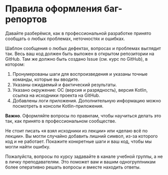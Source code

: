 # Правила оформления баг-репортов

Давайте разберёмся, как в профессиональной разработке принято сообщать о любых проблемах, неточностях и ошибках.

Шаблон сообщения о любых дефектах, вопросах и проблемах выглядит так. Весь ваш код должен быть выложен в открытом репозитории на GitHub. Там же должно быть создано Issue (см. курс по GitHub), в котором:
1. Пронумерованы шаги для воспроизведения и указаны точные команды, которые вы вводите.
1. Указаны ожидаемый и фактический результаты.
1. Указано окружение: ОС (версия и разрядность), версия Kotlin, ссылка на исходники проекта на GitHub.
1. Добавлены логи приложения. Дополнительную информацию можно посмотреть в консоли Kotlin-приложения.

**Важно**. Оформляйте вопросы по правилам, чтобы научиться делать это так, как принято в профессиональном сообществе.

Не стоит писать «я взял исходники из лекции» или «делаю всё по лекции». Вы могли случайно добавить лишний символ, из-за которого код и не работает. Покажите конкретные шаги и ваш код, чтобы мы могли найти ошибку.

Пожалуйста, вопросы по курсу задавайте в канале учебной группы, а не в личку преподавателям. Это поможет вам и вашим одногруппникам более оперативно решать вопросы и вместе находить ответы.
